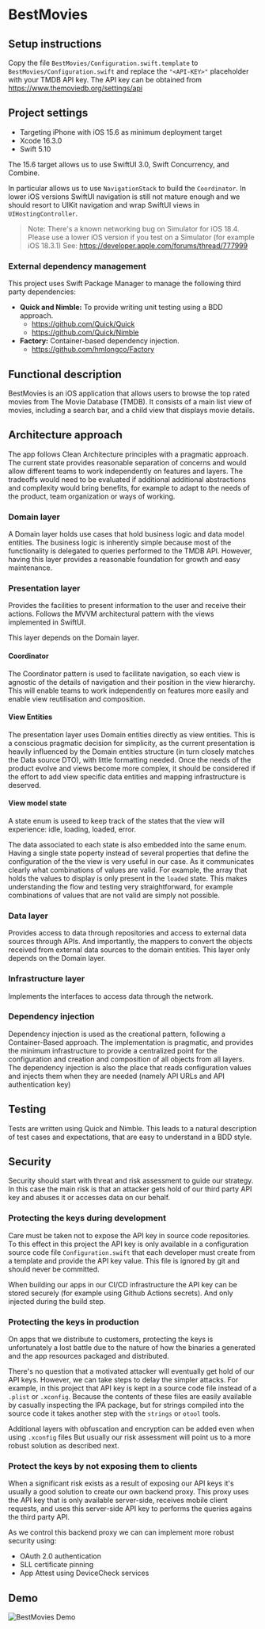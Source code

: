 # BestMovies
## Setup instructions

Copy the file `BestMovies/Configuration.swift.template` to `BestMovies/Configuration.swift` and replace the `"<API-KEY>"` placeholder with your TMDB API key. The API key can be obtained from https://www.themoviedb.org/settings/api

## Project settings

- Targeting iPhone with iOS 15.6 as minimum deployment target
- Xcode 16.3.0
- Swift 5.10

The 15.6 target allows us to use SwiftUI 3.0, Swift Concurrency, and Combine.

In particular allows us to use `NavigationStack` to build the `Coordinator`. In lower iOS versions SwiftUI navigation is still not mature enough and we should resort to UIKit navigation and wrap SwiftUI views in `UIHostingController`.

> Note: There's a known networking bug on Simulator for iOS 18.4. Please use a lower iOS version if you test on a Simulator (for example iOS 18.3.1)
> See: https://developer.apple.com/forums/thread/777999

### External dependency management
This project uses Swift Package Manager to manage the following third party dependencies:

- **Quick and Nimble:** To provide writing unit testing using a BDD approach.
	- https://github.com/Quick/Quick
	- https://github.com/Quick/Nimble
- **Factory:** Container-based dependency injection.
	- https://github.com/hmlongco/Factory

## Functional description
BestMovies is an iOS application that allows users to browse the top rated movies from The Movie Database (TMDB). It consists of a main list view of movies, including a search bar, and a child view that displays movie details.

## Architecture approach
The app follows Clean Architecture principles with a pragmatic approach. The current state provides reasonable separation of concerns and would allow different teams to work independently on features and layers. The tradeoffs would need to be evaluated if additional additional abstractions and complexity would bring benefits, for example to adapt to the needs of the product, team organization or ways of working.

### Domain layer
A Domain layer holds use cases that hold business logic and data model entities. The business logic is inherently simple because most of the functionality is delegated to queries performed to the TMDB API. However, having this layer provides a reasonable foundation for growth and easy maintenance.

### Presentation layer
Provides the facilities to present information to the user and receive their actions. Follows the MVVM architectural pattern with the views implemented in SwiftUI.

This layer depends on the Domain layer.

#### Coordinator
The Coordinator pattern is used to facilitate navigation, so each view is agnostic of the details of navigation and their position in the view hierarchy. This will enable teams to work independently on features more easily and enable view reutilisation and composition.

#### View Entities
The presentation layer uses Domain entities directly as view entities. This is a conscious pragmatic decision for simplicity, as the current presentation is heavily influenced by the Domain entities structure (in turn closely matches the Data source DTO), with little formatting needed. Once the needs of the product evolve and views become more complex, it should be considered if the effort to add view specific data entities and mapping infrastructure is deserved. 

#### View model state
A state enum is useed to keep track of the states that the view will experience: idle, loading, loaded, error.

The data associated to each state is also embedded into the same enum. Having a single state poperty instead of several properties that define the configuration of the the view is very useful in our case. As it communicates clearly what combinations of values are valid. For example, the array that holds the values to display is only present in the `loaded` state. This makes understanding the flow and testing very straightforward, for example combinations of values that are not valid are simply not possible.  

### Data layer
Provides access to data through repositories and access to external data sources through APIs. And importantly, the mappers to convert the objects received from external data sources to the domain entities.
This layer only depends on the Domain layer.

### Infrastructure layer
Implements the interfaces to access data through the network.

### Dependency injection
Dependency injection is used as the creational pattern, following a Container-Based approach.
The implementation is pragmatic, and provides the minimum infrastructure to provide a centralized point for the configuration and creation and composition of all objects from all layers.
The dependency injection is also the place that reads configuration values and injects them when they are needed (namely API URLs and API authentication key)

## Testing
Tests are written using Quick and Nimble. This leads to a natural description of test cases and expectations, that are easy to understand in a BDD style.

## Security
Security should start with threat and risk assessment to guide our strategy. In this case the main risk is that an attacker gets hold of our third party API key and abuses it or accesses data on our behalf.

### Protecting the keys during development
Care must be taken not to expose the API key in source code repositories. To this effect in this project the API key is only available in a configuration source code file `Configuration.swift` that each developer must create from a template and provide the API key value. This file is ignored by git and should never be committed. 

When building our apps in our CI/CD infrastructure the API key can be stored securely (for example using Github Actions secrets). And only injected during the build step.

### Protecting the keys in production
On apps that we distribute to customers, protecting the keys is unfortunately a lost battle due to the nature of how the binaries a generated and the app resources packaged and distributed.

There's no question that a motivated attacker will eventually get hold of our API keys. However, we can take steps to delay the simpler attacks. For example, in this project that API key is kept in a source code file instead of a `.plist` or `.xconfig`. Because the contents of these files are easily available by casually inspecting the IPA package, but for strings compiled into the source code it takes another step with the `strings` or `otool` tools.

Additional layers with obfuscation and encryption can be added even when using `.xconfig` files But usually our risk assessment will point us to a more robust solution as described next.

### Protect the keys by not exposing them to clients
When a significant risk exists as a result of exposing our API keys it's usually a good solution to create our own backend proxy. This proxy uses the API key that is only available server-side, receives mobile client requests, and uses this server-side API key to performs the queries agains the third party API.

As we control this backend proxy we can can implement more robust security using:
- OAuth 2.0 authentication
- SLL certificate pinning
- App Attest using DeviceCheck services

## Demo

![BestMovies Demo](docs/images/BestMovies_recording.gif)